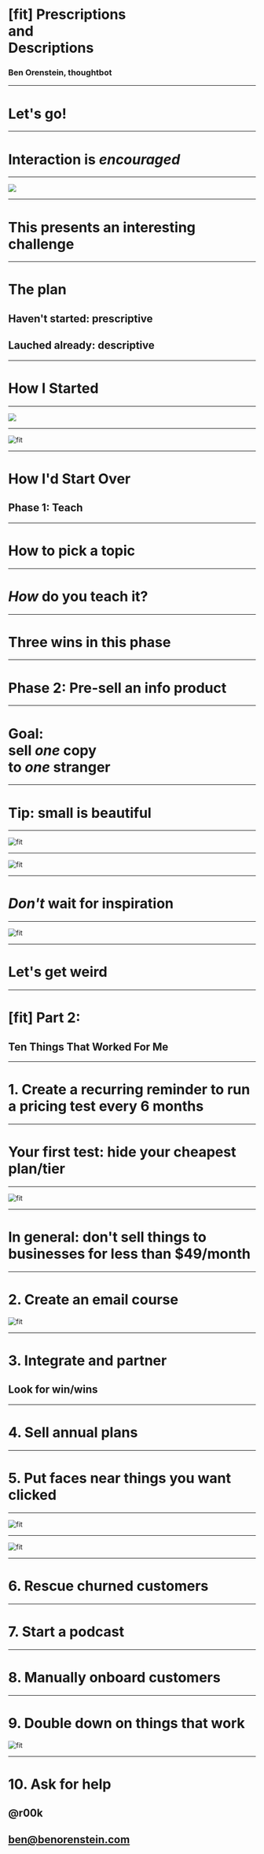 # [fit] Prescriptions <br>and<br> Descriptions

### Ben Orenstein, thoughtbot

---

# Let's go!

---

# Interaction is *encouraged*

---

![](income.png)

---

# This presents an interesting challenge

---

# The plan

## Haven't started: prescriptive

## Lauched already: descriptive

---

# How I Started

---

![](railsconf-talk.jpg)

---

![fit](vim-for-rails-devs.png)

---

# How I'd Start Over

## Phase 1: Teach

---

# How to pick a topic

---

# *How* do you teach it?

---

# Three wins in this phase

---

# Phase 2: Pre-sell an info product

---

# Goal: <br> sell *one* copy <br> to *one* stranger

---

# Tip: small is beautiful

---

![fit](airbnb-logo.png)

---

![fit](leanpub.png)

---

# *Don't* wait for inspiration

---

![fit](war-of-art.jpg)

---

# Let's get weird

---

# [fit] Part 2:

## Ten Things That Worked For Me

---

# 1. Create a recurring reminder to run a pricing test every 6 months

---

# Your first test: hide your cheapest plan/tier

---

![fit](new-trials.png)

---

# In general: don't sell things to businesses for less than $49/month

---

# 2. Create an email course

![fit](email-course.png)

---


# 3. Integrate and partner

## Look for win/wins

---

# 4. Sell annual plans

---

# 5. Put faces near things you want clicked

---

![fit](faces.png)

---

![fit](face2.png)

---

# 6. Rescue churned customers

---

# 7. Start a podcast

---

# 8. Manually onboard customers

---

# 9. Double down on things that work

![fit](blackjack.jpg)

---

# 10. Ask for help

## @r00k

## ben@benorenstein.com
